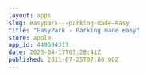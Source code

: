 ```yaml
---
layout: apps
slug: easypark---parking-made-easy
title: "EasyPark - Parking made easy"
store: apple
app_id: 449594317
date: 2023-04-17T07:28:41Z
published: 2011-07-25T07:00:00Z
---
```

